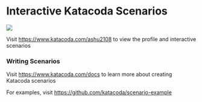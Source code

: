 # Interactive Katacoda Scenarios

[![](http://shields.katacoda.com/katacoda/ashu2108/count.svg)](https://www.katacoda.com/ashu2108 "Get your profile on Katacoda.com")

Visit https://www.katacoda.com/ashu2108 to view the profile and interactive scenarios

### Writing Scenarios
Visit https://www.katacoda.com/docs to learn more about creating Katacoda scenarios

For examples, visit https://github.com/katacoda/scenario-example
